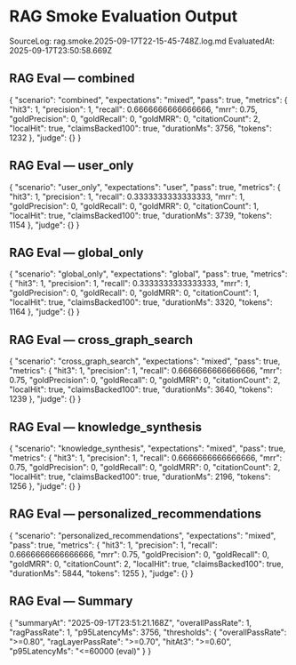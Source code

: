 # RAG Smoke Evaluation Output
SourceLog: rag.smoke.2025-09-17T22-15-45-748Z.log.md
EvaluatedAt: 2025-09-17T23:50:58.669Z


## RAG Eval — combined
{
  "scenario": "combined",
  "expectations": "mixed",
  "pass": true,
  "metrics": {
    "hit3": 1,
    "precision": 1,
    "recall": 0.6666666666666666,
    "mrr": 0.75,
    "goldPrecision": 0,
    "goldRecall": 0,
    "goldMRR": 0,
    "citationCount": 2,
    "localHit": true,
    "claimsBacked100": true,
    "durationMs": 3756,
    "tokens": 1232
  },
  "judge": {}
}

## RAG Eval — user_only
{
  "scenario": "user_only",
  "expectations": "user",
  "pass": true,
  "metrics": {
    "hit3": 1,
    "precision": 1,
    "recall": 0.3333333333333333,
    "mrr": 1,
    "goldPrecision": 0,
    "goldRecall": 0,
    "goldMRR": 0,
    "citationCount": 1,
    "localHit": true,
    "claimsBacked100": true,
    "durationMs": 3739,
    "tokens": 1154
  },
  "judge": {}
}

## RAG Eval — global_only
{
  "scenario": "global_only",
  "expectations": "global",
  "pass": true,
  "metrics": {
    "hit3": 1,
    "precision": 1,
    "recall": 0.3333333333333333,
    "mrr": 1,
    "goldPrecision": 0,
    "goldRecall": 0,
    "goldMRR": 0,
    "citationCount": 1,
    "localHit": true,
    "claimsBacked100": true,
    "durationMs": 3320,
    "tokens": 1164
  },
  "judge": {}
}

## RAG Eval — cross_graph_search
{
  "scenario": "cross_graph_search",
  "expectations": "mixed",
  "pass": true,
  "metrics": {
    "hit3": 1,
    "precision": 1,
    "recall": 0.6666666666666666,
    "mrr": 0.75,
    "goldPrecision": 0,
    "goldRecall": 0,
    "goldMRR": 0,
    "citationCount": 2,
    "localHit": true,
    "claimsBacked100": true,
    "durationMs": 3640,
    "tokens": 1239
  },
  "judge": {}
}

## RAG Eval — knowledge_synthesis
{
  "scenario": "knowledge_synthesis",
  "expectations": "mixed",
  "pass": true,
  "metrics": {
    "hit3": 1,
    "precision": 1,
    "recall": 0.6666666666666666,
    "mrr": 0.75,
    "goldPrecision": 0,
    "goldRecall": 0,
    "goldMRR": 0,
    "citationCount": 2,
    "localHit": true,
    "claimsBacked100": true,
    "durationMs": 2196,
    "tokens": 1256
  },
  "judge": {}
}

## RAG Eval — personalized_recommendations
{
  "scenario": "personalized_recommendations",
  "expectations": "mixed",
  "pass": true,
  "metrics": {
    "hit3": 1,
    "precision": 1,
    "recall": 0.6666666666666666,
    "mrr": 0.75,
    "goldPrecision": 0,
    "goldRecall": 0,
    "goldMRR": 0,
    "citationCount": 2,
    "localHit": true,
    "claimsBacked100": true,
    "durationMs": 5844,
    "tokens": 1255
  },
  "judge": {}
}

## RAG Eval — Summary
{
  "summaryAt": "2025-09-17T23:51:21.168Z",
  "overallPassRate": 1,
  "ragPassRate": 1,
  "p95LatencyMs": 3756,
  "thresholds": {
    "overallPassRate": ">=0.80",
    "ragLayerPassRate": ">=0.70",
    "hitAt3": ">=0.60",
    "p95LatencyMs": "<=60000 (eval)"
  }
}
